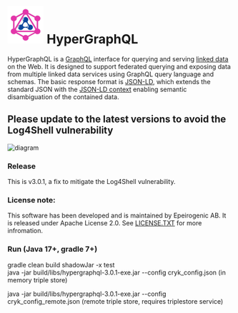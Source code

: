 ![HyperGraphQL](docs/HyperGraphQL.png)  HyperGraphQL
======

HyperGraphQL is a [GraphQL](http://graphql.org) interface for querying and serving [linked data](https://www.w3.org/standards/semanticweb/data) on the Web. It is designed to support federated querying and exposing data from multiple linked data services using GraphQL query language and schemas. The basic response format is [JSON-LD](https://json-ld.org), which extends the standard JSON with the [JSON-LD context](https://json-ld.org/spec/latest/json-ld-api-best-practices/#dfn-json-ld-context) enabling semantic disambiguation of the contained data.

## Please update to the latest versions to avoid the Log4Shell vulnerability

<img src="https://www.hypergraphql.org/sources/front-diagram.svg" alt="diagram">

### Release
This is v3.0.1, a fix to mitigate the Log4Shell vulnerability.
### License note:
This software has been developed and is maintained by Epeirogenic AB. It
is released under Apache License 2.0. See [LICENSE.TXT](https://github.com/hypergraphql/hypergraphql/blob/master/LICENSE.TXT) for more infromation. 

### Run (Java 17+, gradle 7+)

gradle clean build shadowJar -x test    
java -jar build/libs/hypergraphql-3.0.1-exe.jar --config cryk_config.json (in memory triple store)

java -jar build/libs/hypergraphql-3.0.1-exe.jar --config cryk_config_remote.json (remote triple store, requires 
triplestore service)
